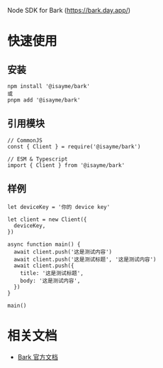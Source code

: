 Node SDK for Bark (https://bark.day.app/)

# 快速使用

## 安装

```
npm install '@isayme/bark'
或
pnpm add '@isayme/bark'
```

## 引用模块

```
// CommonJS
const { Client } = require('@isayme/bark')

// ESM & Typescript
import { Client } from '@isayme/bark'
```

## 样例

```
let deviceKey = '你的 device key'

let client = new Client({
  deviceKey,
})

async function main() {
  await client.push('这是测试内容')
  await client.push('这是测试标题', '这是测试内容')
  await client.push({
    title: '这是测试标题',
    body: '这是测试内容',
  })
}

main()
```

# 相关文档

- [Bark 官方文档](https://bark.day.app/)
